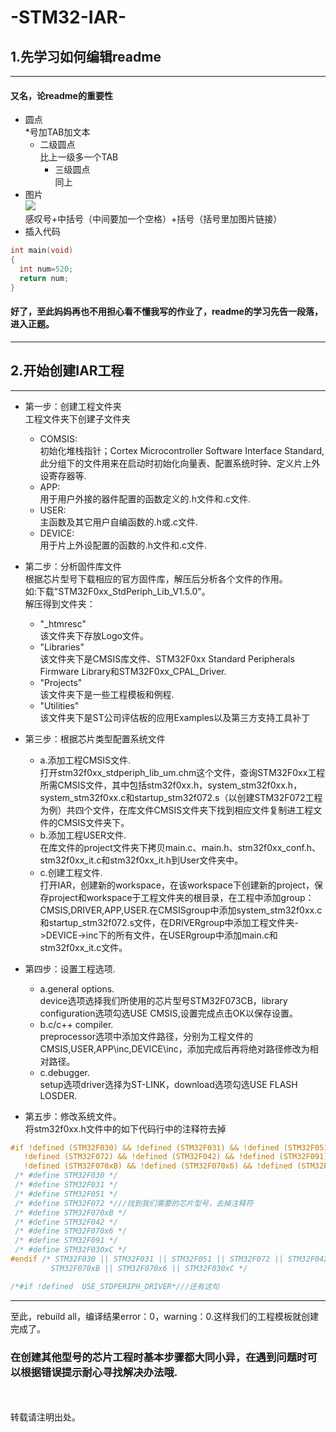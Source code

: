# -STM32-IAR-
##  1.先学习如何编辑readme
----
#### 又名，论readme的重要性
* 圆点<br>
*号加TAB加文本
  * 二级圆点<br>
  比上一级多一个TAB
    * 三级圆点<br>
    同上
* 图片<br>
![ ](https://ss2.bdstatic.com/70cFvnSh_Q1YnxGkpoWK1HF6hhy/it/u=2375676017,2209238083&fm=27&gp=0.jpg "github logo")<br>
感叹号+中括号（中间要加一个空格）+括号（括号里加图片链接）
* 插入代码<br>
```C
int main(void)
{
  int num=520;
  return num;
}
```
#### 好了，至此妈妈再也不用担心看不懂我写的作业了，readme的学习先告一段落，进入正题。

---

## 2.开始创建IAR工程
----
* 第一步：创建工程文件夹<br>
工程文件夹下创建子文件夹<br>
  * COMSIS:<br>
  初始化堆栈指针；Cortex Microcontroller Software Interface Standard,此分组下的文件用来在启动时初始化向量表、配置系统时钟、定义片上外设寄存器等. <br>
  * APP:<br>
  用于用户外接的器件配置的函数定义的.h文件和.c文件.<br>
  * USER:<br>
  主函数及其它用户自编函数的.h或.c文件.<br>
  * DEVICE:<br>
  用于片上外设配置的函数的.h文件和.c文件.<br>
 
 
* 第二步：分析固件库文件<br>
根据芯片型号下载相应的官方固件库，解压后分析各个文件的作用。<br>
如:下载"STM32F0xx_StdPeriph_Lib_V1.5.0"。<br>
解压得到文件夹：<br>
  * "_htmresc"<br> 
  该文件夹下存放Logo文件。<br>
  * "Libraries"<br>
  该文件夹下是CMSIS库文件、STM32F0xx Standard Peripherals Firmware Library和STM32F0xx_CPAL_Driver.<br>
  * "Projects"<br>
  该文件夹下是一些工程模板和例程.<br>
  * "Utilities"<br>
  该文件夹下是ST公司评估板的应用Examples以及第三方支持工具补丁<br>
 * 第三步：根据芯片类型配置系统文件<br>
   * a.添加工程CMSIS文件.<br>
  打开stm32f0xx_stdperiph_lib_um.chm这个文件，查询STM32F0xx工程所需CMSIS文件，其中包括stm32f0xx.h，system_stm32f0xx.h，system_stm32f0xx.c和startup_stm32f072.s（以创建STM32F072工程为例）共四个文件，在库文件CMSIS文件夹下找到相应文件复制进工程文件的CMSIS文件夹下。<br>
   * b.添加工程USER文件.<br>
  在库文件的project文件夹下拷贝main.c、main.h、stm32f0xx_conf.h、stm32f0xx_it.c和stm32f0xx_it.h到User文件夹中。<br>
   * c.创建工程文件.<br>
  打开IAR，创建新的workspace，在该workspace下创建新的project，保存project和workspace于工程文件夹的根目录，在工程中添加group：CMSIS,DRIVER,APP,USER.在CMSISgroup中添加system_stm32f0xx.c和startup_stm32f072.s文件，在DRIVERgroup中添加工程文件夹->DEVICE->inc下的所有文件，在USERgroup中添加main.c和stm32f0xx_it.c文件。<br>
 * 第四步：设置工程选项.<br>
   * a.general options.<br>
  device选项选择我们所使用的芯片型号STM32F073CB，library configuration选项勾选USE CMSIS,设置完成点击OK以保存设置。<br>
   * b.c/c++ compiler.<br>
  preprocessor选项中添加文件路径，分别为工程文件的CMSIS,USER,APP\inc,DEVICE\inc，添加完成后再将绝对路径修改为相对路径。<br>
   * c.debugger.<br>
  setup选项driver选择为ST-LINK，download选项勾选USE FLASH LOSDER.<br>
 * 第五步：修改系统文件。<br>
 将stm32f0xx.h文件中的如下代码行中的注释符去掉
 ```c
 #if !defined (STM32F030) && !defined (STM32F031) && !defined (STM32F051) && \
    !defined (STM32F072) && !defined (STM32F042) && !defined (STM32F091) && \
    !defined (STM32F070xB) && !defined (STM32F070x6) && !defined (STM32F030xC)
  /* #define STM32F030 */   
  /* #define STM32F031 */   
  /* #define STM32F051 */   
  /* #define STM32F072 *///找到我们需要的芯片型号，去掉注释符
  /* #define STM32F070xB */   
  /* #define STM32F042 */
  /* #define STM32F070x6 */   
  /* #define STM32F091 */
  /* #define STM32F030xC */  
#endif /* STM32F030 || STM32F031 || STM32F051 || STM32F072 || STM32F042 || STM32F091 ||
          STM32F070xB || STM32F070x6 || STM32F030xC */
 ```
 ```c
 /*#if !defined  USE_STDPERIPH_DRIVER*///还有这句
 ```
 ----
 至此，rebuild all，编译结果error：0，warning：0.这样我们的工程模板就创建完成了。<br>
 ### 在创建其他型号的芯片工程时基本步骤都大同小异，在遇到问题时可以根据错误提示耐心寻找解决办法哦.<br>
 <br><br>
 转载请注明出处。
  

